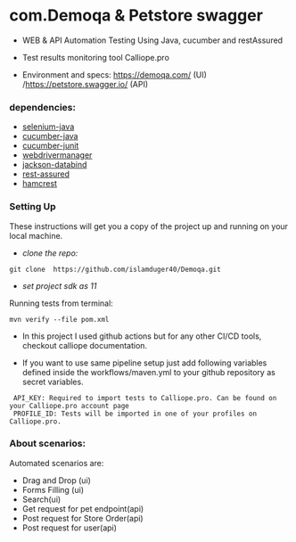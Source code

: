 # com.Demoqa & Petstore swagger 

- WEB & API Automation Testing Using Java, cucumber and restAssured

- Test results monitoring tool Calliope.pro

- Environment and specs: https://demoqa.com/ (UI) /https://petstore.swagger.io/ (API)

### dependencies:
- [selenium-java](https://mvnrepository.com/artifact/org.seleniumhq.selenium/selenium-java)
- [cucumber-java](https://mvnrepository.com/artifact/io.cucumber/cucumber-java)
- [cucumber-junit](https://mvnrepository.com/artifact/io.cucumber/cucumber-junit)
- [webdrivermanager](https://mvnrepository.com/artifact/io.github.bonigarcia/webdrivermanager)
- [jackson-databind](https://mvnrepository.com/artifact/com.fasterxml.jackson.core/jackson-databind)
- [rest-assured](https://mvnrepository.com/artifact/io.rest-assured/rest-assured)
- [hamcrest](https://mvnrepository.com/artifact/org.hamcrest/hamcrest)

### Setting Up
These instructions will get you a copy of the project up and running on your local machine.

- *clone the repo:*
```shell
git clone  https://github.com/islamduger40/Demoqa.git
```

- *set project sdk as 11*

Running tests from terminal:
```shell
mvn verify --file pom.xml
```
- In this project I used github actions but for any other CI/CD tools, checkout calliope documentation.

- If you want to use same pipeline setup just add following variables defined inside the workflows/maven.yml to your github repository as secret variables.

```properties  
 API_KEY: Required to import tests to Calliope.pro. Can be found on your Calliope.pro account page
 PROFILE_ID: Tests will be imported in one of your profiles on Calliope.pro. 
```  

### About scenarios:

Automated scenarios are:
- Drag and Drop (ui)
- Forms Filling (ui)
- Search(ui)
- Get request for pet endpoint(api)
- Post request for Store Order(api)
- Post request for user(api)

